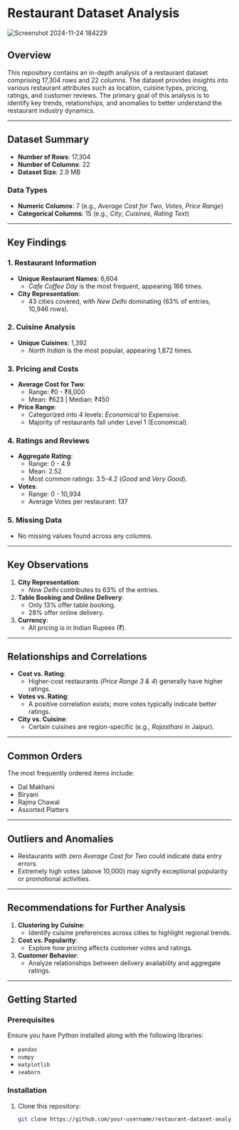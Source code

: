 # Restaurant Dataset Analysis  

![Screenshot 2024-11-24 184229](https://github.com/user-attachments/assets/e684c8dd-34b0-4962-a3da-78b97c890237)


## Overview  
This repository contains an in-depth analysis of a restaurant dataset comprising 17,304 rows and 22 columns. The dataset provides insights into various restaurant attributes such as location, cuisine types, pricing, ratings, and customer reviews. The primary goal of this analysis is to identify key trends, relationships, and anomalies to better understand the restaurant industry dynamics.

---

## Dataset Summary  
- **Number of Rows**: 17,304  
- **Number of Columns**: 22  
- **Dataset Size**: 2.9 MB  

### Data Types  
- **Numeric Columns**: 7 (e.g., *Average Cost for Two*, *Votes*, *Price Range*)  
- **Categorical Columns**: 15 (e.g., *City*, *Cuisines*, *Rating Text*)  

---

## Key Findings  

### 1. Restaurant Information  
- **Unique Restaurant Names**: 6,604  
  - *Cafe Coffee Day* is the most frequent, appearing 166 times.  
- **City Representation**:  
  - 43 cities covered, with *New Delhi* dominating (63% of entries, 10,946 rows).  

### 2. Cuisine Analysis  
- **Unique Cuisines**: 1,392  
  - *North Indian* is the most popular, appearing 1,872 times.  

### 3. Pricing and Costs  
- **Average Cost for Two**:  
  - Range: ₹0 - ₹8,000  
  - Mean: ₹623 | Median: ₹450  
- **Price Range**:  
  - Categorized into 4 levels: *Economical* to *Expensive*.  
  - Majority of restaurants fall under Level 1 (Economical).  

### 4. Ratings and Reviews  
- **Aggregate Rating**:  
  - Range: 0 - 4.9  
  - Mean: 2.52  
  - Most common ratings: 3.5-4.2 (*Good* and *Very Good*).  
- **Votes**:  
  - Range: 0 - 10,934  
  - Average Votes per restaurant: 137  

### 5. Missing Data  
- No missing values found across any columns.  

---

## Key Observations  
1. **City Representation**:  
   - *New Delhi* contributes to 63% of the entries.  
2. **Table Booking and Online Delivery**:  
   - Only 13% offer table booking.  
   - 28% offer online delivery.  
3. **Currency**:  
   - All pricing is in Indian Rupees (₹).  

---

## Relationships and Correlations  
- **Cost vs. Rating**:  
  - Higher-cost restaurants (*Price Range 3 & 4*) generally have higher ratings.  
- **Votes vs. Rating**:  
  - A positive correlation exists; more votes typically indicate better ratings.  
- **City vs. Cuisine**:  
  - Certain cuisines are region-specific (e.g., *Rajasthani* in Jaipur).  

---

## Common Orders  
The most frequently ordered items include:  
- Dal Makhani  
- Biryani  
- Rajma Chawal  
- Assorted Platters  

---

## Outliers and Anomalies  
- Restaurants with zero *Average Cost for Two* could indicate data entry errors.  
- Extremely high votes (above 10,000) may signify exceptional popularity or promotional activities.  

---

## Recommendations for Further Analysis  
1. **Clustering by Cuisine**:  
   - Identify cuisine preferences across cities to highlight regional trends.  
2. **Cost vs. Popularity**:  
   - Explore how pricing affects customer votes and ratings.  
3. **Customer Behavior**:  
   - Analyze relationships between delivery availability and aggregate ratings.  

---

## Getting Started  

### Prerequisites  
Ensure you have Python installed along with the following libraries:  
- `pandas`  
- `numpy`  
- `matplotlib`  
- `seaborn`  

### Installation  
1. Clone this repository:  
   ```bash  
   git clone https://github.com/your-username/restaurant-dataset-analysis.git  
